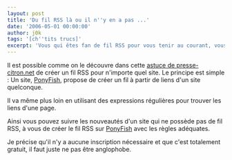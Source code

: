 ```yaml
---
layout: post
title: 'Du fil RSS là ou il n''y en a pas ...'
date: '2006-05-01 00:00:00'
author: j0k
tags: '[ch''tits trucs]'
excerpt: 'Vous qui êtes fan de fil RSS pour vous tenir au courant, vous êtes déçu par les sites qui n''en dispose pas. PonyFish est la solution qu''il vous faut.'
---
```


Il est possible comme on le découvre dans cette [astuce de presse-citron.net](http://www.presse-citron.net/?2006/05/04/902-creer-un-fil-rss-pour-un-site-qui-n-en-propose-pas) de créer un fil RSS pour n'importe quel site.   Le principe est simple : Un site, [PonyFish](http://www.ponyfish.com), propose de créer un fil à partir de liens d'un site quelconque.

  Il va même plus loin en utilisant des expressions régulières pour trouver les liens d'une page.

  Ainsi vous pouvez suivre les nouveautés d'un site qui ne possède pas de fil RSS, à vous de créer le fil RSS sur [PonyFish](http://www.ponyfish.com) avec les règles adéquates.

  Je précise qu'il n'y a aucune inscription nécessaire et que c'est totalement gratuit, il faut juste ne pas être anglophobe.
